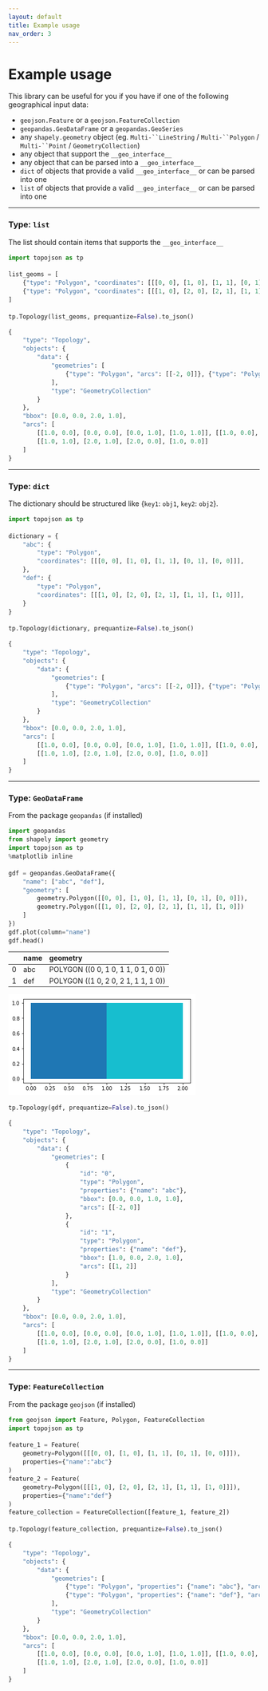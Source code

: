 ```yaml
---
layout: default
title: Example usage
nav_order: 3
---
```


# Example usage

This library can be useful for you if you have if one of the following geographical input data:

- `geojson.Feature` or a `geojson.FeatureCollection`
- `geopandas.GeoDataFrame` or a `geopandas.GeoSeries`
- any `shapely.geometry` object (eg. `Multi-``LineString` / `Multi-``Polygon` / `Multi-``Point` / `GeometryCollection`)
- any object that support the `__geo_interface__`
- any object that can be parsed into a `__geo_interface__`
- `dict` of objects that provide a valid `__geo_interface__` or can be parsed into one
- `list` of objects that provide a valid `__geo_interface__` or can be parsed into one

* * * 

### Type: `list`
The list should contain items that supports the `__geo_interface__`

```python
import topojson as tp

list_geoms = [
    {"type": "Polygon", "coordinates": [[[0, 0], [1, 0], [1, 1], [0, 1], [0, 0]]]},
    {"type": "Polygon", "coordinates": [[[1, 0], [2, 0], [2, 1], [1, 1], [1, 0]]]}
]

tp.Topology(list_geoms, prequantize=False).to_json()
```

```python
{
    "type": "Topology",
    "objects": {
        "data": {
            "geometries": [
                {"type": "Polygon", "arcs": [[-2, 0]]}, {"type": "Polygon", "arcs": [[1, 2]]}
            ],
            "type": "GeometryCollection"
        }
    },
    "bbox": [0.0, 0.0, 2.0, 1.0],
    "arcs": [
        [[1.0, 0.0], [0.0, 0.0], [0.0, 1.0], [1.0, 1.0]], [[1.0, 0.0], [1.0, 1.0]],
        [[1.0, 1.0], [2.0, 1.0], [2.0, 0.0], [1.0, 0.0]]
    ]
}
```

* * * 

### Type: `dict`
The dictionary should be structured like {`key1`: `obj1`, `key2`: `obj2`}.

```python
import topojson as tp

dictionary = {
    "abc": {
        "type": "Polygon",
        "coordinates": [[[0, 0], [1, 0], [1, 1], [0, 1], [0, 0]]],
    },
    "def": {
        "type": "Polygon",
        "coordinates": [[[1, 0], [2, 0], [2, 1], [1, 1], [1, 0]]],
    }
}

tp.Topology(dictionary, prequantize=False).to_json()
```

```python
{
    "type": "Topology",
    "objects": {
        "data": {
            "geometries": [
                {"type": "Polygon", "arcs": [[-2, 0]]}, {"type": "Polygon", "arcs": [[1, 2]]}
            ],
            "type": "GeometryCollection"
        }
    },
    "bbox": [0.0, 0.0, 2.0, 1.0],
    "arcs": [
        [[1.0, 0.0], [0.0, 0.0], [0.0, 1.0], [1.0, 1.0]], [[1.0, 0.0], [1.0, 1.0]],
        [[1.0, 1.0], [2.0, 1.0], [2.0, 0.0], [1.0, 0.0]]
    ]
}
```

* * * 

### Type: `GeoDataFrame` 
From the package `geopandas` (if installed)

```python
import geopandas
from shapely import geometry
import topojson as tp
%matplotlib inline

gdf = geopandas.GeoDataFrame({
    "name": ["abc", "def"],
    "geometry": [
        geometry.Polygon([[0, 0], [1, 0], [1, 1], [0, 1], [0, 0]]),
        geometry.Polygon([[1, 0], [2, 0], [2, 1], [1, 1], [1, 0]])
    ]
})
gdf.plot(column="name")
gdf.head()
```

|   | name| geometry                            |
|:--|:----|:------------------------------------|
| 0 | abc | POLYGON ((0 0, 1 0, 1 1, 0 1, 0 0)) |
| 1 | def | POLYGON ((1 0, 2 0, 2 1, 1 1, 1 0)) |


<img src="images/geodataframe_plot.png" alt="Plot GeoDataFrame">

```python
tp.Topology(gdf, prequantize=False).to_json()
```

```python
{
    "type": "Topology",
    "objects": {
        "data": {
            "geometries": [
                {
                    "id": "0",
                    "type": "Polygon",
                    "properties": {"name": "abc"},
                    "bbox": [0.0, 0.0, 1.0, 1.0],
                    "arcs": [[-2, 0]]
                },
                {
                    "id": "1",
                    "type": "Polygon",
                    "properties": {"name": "def"},
                    "bbox": [1.0, 0.0, 2.0, 1.0],
                    "arcs": [[1, 2]]
                }
            ],
            "type": "GeometryCollection"
        }
    },
    "bbox": [0.0, 0.0, 2.0, 1.0],
    "arcs": [
        [[1.0, 0.0], [0.0, 0.0], [0.0, 1.0], [1.0, 1.0]], [[1.0, 0.0], [1.0, 1.0]],
        [[1.0, 1.0], [2.0, 1.0], [2.0, 0.0], [1.0, 0.0]]
    ]
}
```

* * * 

### Type: `FeatureCollection` 
From the package `geojson` (if installed)

```python
from geojson import Feature, Polygon, FeatureCollection
import topojson as tp

feature_1 = Feature(
    geometry=Polygon([[[0, 0], [1, 0], [1, 1], [0, 1], [0, 0]]]),
    properties={"name":"abc"}
)
feature_2 = Feature(
    geometry=Polygon([[[1, 0], [2, 0], [2, 1], [1, 1], [1, 0]]]),
    properties={"name":"def"}
)
feature_collection = FeatureCollection([feature_1, feature_2])

tp.Topology(feature_collection, prequantize=False).to_json()
```

```python
{
    "type": "Topology",
    "objects": {
        "data": {
            "geometries": [
                {"type": "Polygon", "properties": {"name": "abc"}, "arcs": [[-2, 0]]},
                {"type": "Polygon", "properties": {"name": "def"}, "arcs": [[1, 2]]}
            ],
            "type": "GeometryCollection"
        }
    },
    "bbox": [0.0, 0.0, 2.0, 1.0],
    "arcs": [
        [[1.0, 0.0], [0.0, 0.0], [0.0, 1.0], [1.0, 1.0]], [[1.0, 0.0], [1.0, 1.0]],
        [[1.0, 1.0], [2.0, 1.0], [2.0, 0.0], [1.0, 0.0]]
    ]
}
```
